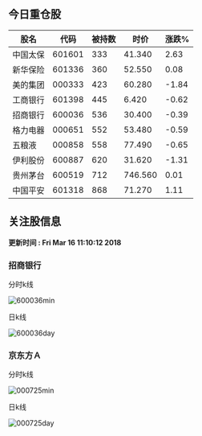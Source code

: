 
## 今日重仓股 

|股名|代码|被持数|时价|涨跌%|
|---|---|---|---|---|
|中国太保|601601|333|41.340|2.63|
|新华保险|601336|360|52.550|0.08|
|美的集团|000333|423|60.280|-1.84|
|工商银行|601398|445|6.420|-0.62|
|招商银行|600036|536|30.400|-0.39|
|格力电器|000651|552|53.480|-0.59|
|五粮液|000858|558|77.490|-0.65|
|伊利股份|600887|620|31.620|-1.31|
|贵州茅台|600519|712|746.560|0.01|
|中国平安|601318|868|71.270|1.11|

## 关注股信息
**更新时间 : Fri Mar 16 11:10:12 2018**
### 招商银行 
分时k线

![600036min](http://image.sinajs.cn/newchart/min/n/sh600036.gif)

日k线

![600036day](http://image.sinajs.cn/newchart/daily/n/sh600036.gif)

### 京东方Ａ 
分时k线

![000725min](http://image.sinajs.cn/newchart/min/n/sz000725.gif)

日k线

![000725day](http://image.sinajs.cn/newchart/daily/n/sz000725.gif)
